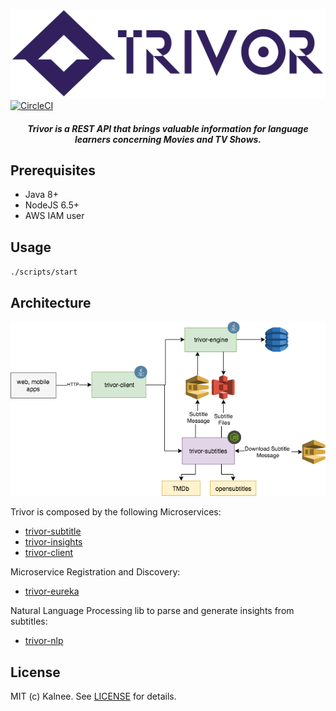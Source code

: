 ![logo](https://github.com/kalnee/trivor/blob/master/docs/logo/transparent-purple.png)
[![CircleCI](https://circleci.com/gh/kalnee/trivor.svg?style=svg)](https://circleci.com/gh/kalnee/trivor)

<h5 align="center">Trivor is a REST API that brings valuable information for language learners concerning Movies and TV Shows.</h5>

## Prerequisites

- Java 8+
- NodeJS 6.5+
- AWS IAM user

## Usage

`./scripts/start`

## Architecture

![diagram](https://github.com/kalnee/trivor/blob/master/docs/architecture/architecture-diagram.png?raw=true)

Trivor is composed by the following Microservices:

- [trivor-subtitle](https://github.com/kalnee/trivor/tree/master/trivor-subtitles)
- [trivor-insights](https://github.com/kalnee/trivor/tree/master/trivor-insights)
- [trivor-client](https://github.com/kalnee/trivor/tree/master/trivor-client)

Microservice Registration and Discovery:

- [trivor-eureka](https://github.com/kalnee/trivor/blob/master/trivor-eureka)

Natural Language Processing lib to parse and generate insights from subtitles:

- [trivor-nlp](https://github.com/kalnee/trivor/blob/master/trivor-nlp)

## License

MIT (c) Kalnee. See [LICENSE](https://github.com/kalnee/trivor/blob/master/LICENSE.md) for details.
